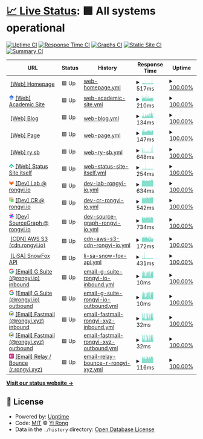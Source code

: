# [📈 Live Status](https://status.rongyi.io): <!--live status--> **🟩 All systems operational**

[![Uptime CI](https://github.com/LER0ever/Status/workflows/Uptime%20CI/badge.svg)](https://github.com/LER0ever/Status/actions?query=workflow%3A%22Uptime+CI%22)
[![Response Time CI](https://github.com/LER0ever/Status/workflows/Response%20Time%20CI/badge.svg)](https://github.com/LER0ever/Status/actions?query=workflow%3A%22Response+Time+CI%22)
[![Graphs CI](https://github.com/LER0ever/Status/workflows/Graphs%20CI/badge.svg)](https://github.com/LER0ever/Status/actions?query=workflow%3A%22Graphs+CI%22)
[![Static Site CI](https://github.com/LER0ever/Status/workflows/Static%20Site%20CI/badge.svg)](https://github.com/LER0ever/Status/actions?query=workflow%3A%22Static+Site+CI%22)
[![Summary CI](https://github.com/LER0ever/Status/workflows/Summary%20CI/badge.svg)](https://github.com/LER0ever/Status/actions?query=workflow%3A%22Summary+CI%22)

<!--start: status pages-->
<!-- This summary is generated by Upptime (https://github.com/upptime/upptime) -->
<!-- Do not edit this manually, your changes will be overwritten -->
<!-- prettier-ignore -->
| URL | Status | History | Response Time | Uptime |
| --- | ------ | ------- | ------------- | ------ |
| <img alt="" src="https://icons.duckduckgo.com/ip3/rongyi.xyz.ico" height="13"> [[Web] Homepage](https://rongyi.xyz) | 🟩 Up | [web-homepage.yml](https://github.com/LER0ever/Status/commits/HEAD/history/web-homepage.yml) | <details><summary><img alt="Response time graph" src="./graphs/web-homepage/response-time-week.png" height="20"> 517ms</summary><br><a href="https://status.rongyi.io/history/web-homepage"><img alt="Response time 488" src="https://img.shields.io/endpoint?url=https%3A%2F%2Fraw.githubusercontent.com%2FLER0ever%2FStatus%2FHEAD%2Fapi%2Fweb-homepage%2Fresponse-time.json"></a><br><a href="https://status.rongyi.io/history/web-homepage"><img alt="24-hour response time 392" src="https://img.shields.io/endpoint?url=https%3A%2F%2Fraw.githubusercontent.com%2FLER0ever%2FStatus%2FHEAD%2Fapi%2Fweb-homepage%2Fresponse-time-day.json"></a><br><a href="https://status.rongyi.io/history/web-homepage"><img alt="7-day response time 517" src="https://img.shields.io/endpoint?url=https%3A%2F%2Fraw.githubusercontent.com%2FLER0ever%2FStatus%2FHEAD%2Fapi%2Fweb-homepage%2Fresponse-time-week.json"></a><br><a href="https://status.rongyi.io/history/web-homepage"><img alt="30-day response time 499" src="https://img.shields.io/endpoint?url=https%3A%2F%2Fraw.githubusercontent.com%2FLER0ever%2FStatus%2FHEAD%2Fapi%2Fweb-homepage%2Fresponse-time-month.json"></a><br><a href="https://status.rongyi.io/history/web-homepage"><img alt="1-year response time 487" src="https://img.shields.io/endpoint?url=https%3A%2F%2Fraw.githubusercontent.com%2FLER0ever%2FStatus%2FHEAD%2Fapi%2Fweb-homepage%2Fresponse-time-year.json"></a></details> | <details><summary><a href="https://status.rongyi.io/history/web-homepage">100.00%</a></summary><a href="https://status.rongyi.io/history/web-homepage"><img alt="All-time uptime 100.00%" src="https://img.shields.io/endpoint?url=https%3A%2F%2Fraw.githubusercontent.com%2FLER0ever%2FStatus%2FHEAD%2Fapi%2Fweb-homepage%2Fuptime.json"></a><br><a href="https://status.rongyi.io/history/web-homepage"><img alt="24-hour uptime 100.00%" src="https://img.shields.io/endpoint?url=https%3A%2F%2Fraw.githubusercontent.com%2FLER0ever%2FStatus%2FHEAD%2Fapi%2Fweb-homepage%2Fuptime-day.json"></a><br><a href="https://status.rongyi.io/history/web-homepage"><img alt="7-day uptime 100.00%" src="https://img.shields.io/endpoint?url=https%3A%2F%2Fraw.githubusercontent.com%2FLER0ever%2FStatus%2FHEAD%2Fapi%2Fweb-homepage%2Fuptime-week.json"></a><br><a href="https://status.rongyi.io/history/web-homepage"><img alt="30-day uptime 100.00%" src="https://img.shields.io/endpoint?url=https%3A%2F%2Fraw.githubusercontent.com%2FLER0ever%2FStatus%2FHEAD%2Fapi%2Fweb-homepage%2Fuptime-month.json"></a><br><a href="https://status.rongyi.io/history/web-homepage"><img alt="1-year uptime 100.00%" src="https://img.shields.io/endpoint?url=https%3A%2F%2Fraw.githubusercontent.com%2FLER0ever%2FStatus%2FHEAD%2Fapi%2Fweb-homepage%2Fuptime-year.json"></a></details>
| <img alt="" src="https://raw.githubusercontent.com/LER0ever/Status/master/assets/GScholar-logo.png" height="13"> [[Web] Academic Site](https://rongyi.ai) | 🟩 Up | [web-academic-site.yml](https://github.com/LER0ever/Status/commits/HEAD/history/web-academic-site.yml) | <details><summary><img alt="Response time graph" src="./graphs/web-academic-site/response-time-week.png" height="20"> 210ms</summary><br><a href="https://status.rongyi.io/history/web-academic-site"><img alt="Response time 213" src="https://img.shields.io/endpoint?url=https%3A%2F%2Fraw.githubusercontent.com%2FLER0ever%2FStatus%2FHEAD%2Fapi%2Fweb-academic-site%2Fresponse-time.json"></a><br><a href="https://status.rongyi.io/history/web-academic-site"><img alt="24-hour response time 171" src="https://img.shields.io/endpoint?url=https%3A%2F%2Fraw.githubusercontent.com%2FLER0ever%2FStatus%2FHEAD%2Fapi%2Fweb-academic-site%2Fresponse-time-day.json"></a><br><a href="https://status.rongyi.io/history/web-academic-site"><img alt="7-day response time 210" src="https://img.shields.io/endpoint?url=https%3A%2F%2Fraw.githubusercontent.com%2FLER0ever%2FStatus%2FHEAD%2Fapi%2Fweb-academic-site%2Fresponse-time-week.json"></a><br><a href="https://status.rongyi.io/history/web-academic-site"><img alt="30-day response time 224" src="https://img.shields.io/endpoint?url=https%3A%2F%2Fraw.githubusercontent.com%2FLER0ever%2FStatus%2FHEAD%2Fapi%2Fweb-academic-site%2Fresponse-time-month.json"></a><br><a href="https://status.rongyi.io/history/web-academic-site"><img alt="1-year response time 215" src="https://img.shields.io/endpoint?url=https%3A%2F%2Fraw.githubusercontent.com%2FLER0ever%2FStatus%2FHEAD%2Fapi%2Fweb-academic-site%2Fresponse-time-year.json"></a></details> | <details><summary><a href="https://status.rongyi.io/history/web-academic-site">100.00%</a></summary><a href="https://status.rongyi.io/history/web-academic-site"><img alt="All-time uptime 100.00%" src="https://img.shields.io/endpoint?url=https%3A%2F%2Fraw.githubusercontent.com%2FLER0ever%2FStatus%2FHEAD%2Fapi%2Fweb-academic-site%2Fuptime.json"></a><br><a href="https://status.rongyi.io/history/web-academic-site"><img alt="24-hour uptime 100.00%" src="https://img.shields.io/endpoint?url=https%3A%2F%2Fraw.githubusercontent.com%2FLER0ever%2FStatus%2FHEAD%2Fapi%2Fweb-academic-site%2Fuptime-day.json"></a><br><a href="https://status.rongyi.io/history/web-academic-site"><img alt="7-day uptime 100.00%" src="https://img.shields.io/endpoint?url=https%3A%2F%2Fraw.githubusercontent.com%2FLER0ever%2FStatus%2FHEAD%2Fapi%2Fweb-academic-site%2Fuptime-week.json"></a><br><a href="https://status.rongyi.io/history/web-academic-site"><img alt="30-day uptime 100.00%" src="https://img.shields.io/endpoint?url=https%3A%2F%2Fraw.githubusercontent.com%2FLER0ever%2FStatus%2FHEAD%2Fapi%2Fweb-academic-site%2Fuptime-month.json"></a><br><a href="https://status.rongyi.io/history/web-academic-site"><img alt="1-year uptime 100.00%" src="https://img.shields.io/endpoint?url=https%3A%2F%2Fraw.githubusercontent.com%2FLER0ever%2FStatus%2FHEAD%2Fapi%2Fweb-academic-site%2Fuptime-year.json"></a></details>
| <img alt="" src="https://icons.duckduckgo.com/ip3/rongyi.blog.ico" height="13"> [[Web] Blog](https://rongyi.blog) | 🟩 Up | [web-blog.yml](https://github.com/LER0ever/Status/commits/HEAD/history/web-blog.yml) | <details><summary><img alt="Response time graph" src="./graphs/web-blog/response-time-week.png" height="20"> 134ms</summary><br><a href="https://status.rongyi.io/history/web-blog"><img alt="Response time 164" src="https://img.shields.io/endpoint?url=https%3A%2F%2Fraw.githubusercontent.com%2FLER0ever%2FStatus%2FHEAD%2Fapi%2Fweb-blog%2Fresponse-time.json"></a><br><a href="https://status.rongyi.io/history/web-blog"><img alt="24-hour response time 149" src="https://img.shields.io/endpoint?url=https%3A%2F%2Fraw.githubusercontent.com%2FLER0ever%2FStatus%2FHEAD%2Fapi%2Fweb-blog%2Fresponse-time-day.json"></a><br><a href="https://status.rongyi.io/history/web-blog"><img alt="7-day response time 134" src="https://img.shields.io/endpoint?url=https%3A%2F%2Fraw.githubusercontent.com%2FLER0ever%2FStatus%2FHEAD%2Fapi%2Fweb-blog%2Fresponse-time-week.json"></a><br><a href="https://status.rongyi.io/history/web-blog"><img alt="30-day response time 143" src="https://img.shields.io/endpoint?url=https%3A%2F%2Fraw.githubusercontent.com%2FLER0ever%2FStatus%2FHEAD%2Fapi%2Fweb-blog%2Fresponse-time-month.json"></a><br><a href="https://status.rongyi.io/history/web-blog"><img alt="1-year response time 165" src="https://img.shields.io/endpoint?url=https%3A%2F%2Fraw.githubusercontent.com%2FLER0ever%2FStatus%2FHEAD%2Fapi%2Fweb-blog%2Fresponse-time-year.json"></a></details> | <details><summary><a href="https://status.rongyi.io/history/web-blog">100.00%</a></summary><a href="https://status.rongyi.io/history/web-blog"><img alt="All-time uptime 100.00%" src="https://img.shields.io/endpoint?url=https%3A%2F%2Fraw.githubusercontent.com%2FLER0ever%2FStatus%2FHEAD%2Fapi%2Fweb-blog%2Fuptime.json"></a><br><a href="https://status.rongyi.io/history/web-blog"><img alt="24-hour uptime 100.00%" src="https://img.shields.io/endpoint?url=https%3A%2F%2Fraw.githubusercontent.com%2FLER0ever%2FStatus%2FHEAD%2Fapi%2Fweb-blog%2Fuptime-day.json"></a><br><a href="https://status.rongyi.io/history/web-blog"><img alt="7-day uptime 100.00%" src="https://img.shields.io/endpoint?url=https%3A%2F%2Fraw.githubusercontent.com%2FLER0ever%2FStatus%2FHEAD%2Fapi%2Fweb-blog%2Fuptime-week.json"></a><br><a href="https://status.rongyi.io/history/web-blog"><img alt="30-day uptime 100.00%" src="https://img.shields.io/endpoint?url=https%3A%2F%2Fraw.githubusercontent.com%2FLER0ever%2FStatus%2FHEAD%2Fapi%2Fweb-blog%2Fuptime-month.json"></a><br><a href="https://status.rongyi.io/history/web-blog"><img alt="1-year uptime 100.00%" src="https://img.shields.io/endpoint?url=https%3A%2F%2Fraw.githubusercontent.com%2FLER0ever%2FStatus%2FHEAD%2Fapi%2Fweb-blog%2Fuptime-year.json"></a></details>
| <img alt="" src="https://icons.duckduckgo.com/ip3/rongyi.page.ico" height="13"> [[Web] Page](https://rongyi.page) | 🟩 Up | [web-page.yml](https://github.com/LER0ever/Status/commits/HEAD/history/web-page.yml) | <details><summary><img alt="Response time graph" src="./graphs/web-page/response-time-week.png" height="20"> 147ms</summary><br><a href="https://status.rongyi.io/history/web-page"><img alt="Response time 142" src="https://img.shields.io/endpoint?url=https%3A%2F%2Fraw.githubusercontent.com%2FLER0ever%2FStatus%2FHEAD%2Fapi%2Fweb-page%2Fresponse-time.json"></a><br><a href="https://status.rongyi.io/history/web-page"><img alt="24-hour response time 173" src="https://img.shields.io/endpoint?url=https%3A%2F%2Fraw.githubusercontent.com%2FLER0ever%2FStatus%2FHEAD%2Fapi%2Fweb-page%2Fresponse-time-day.json"></a><br><a href="https://status.rongyi.io/history/web-page"><img alt="7-day response time 147" src="https://img.shields.io/endpoint?url=https%3A%2F%2Fraw.githubusercontent.com%2FLER0ever%2FStatus%2FHEAD%2Fapi%2Fweb-page%2Fresponse-time-week.json"></a><br><a href="https://status.rongyi.io/history/web-page"><img alt="30-day response time 143" src="https://img.shields.io/endpoint?url=https%3A%2F%2Fraw.githubusercontent.com%2FLER0ever%2FStatus%2FHEAD%2Fapi%2Fweb-page%2Fresponse-time-month.json"></a><br><a href="https://status.rongyi.io/history/web-page"><img alt="1-year response time 143" src="https://img.shields.io/endpoint?url=https%3A%2F%2Fraw.githubusercontent.com%2FLER0ever%2FStatus%2FHEAD%2Fapi%2Fweb-page%2Fresponse-time-year.json"></a></details> | <details><summary><a href="https://status.rongyi.io/history/web-page">100.00%</a></summary><a href="https://status.rongyi.io/history/web-page"><img alt="All-time uptime 100.00%" src="https://img.shields.io/endpoint?url=https%3A%2F%2Fraw.githubusercontent.com%2FLER0ever%2FStatus%2FHEAD%2Fapi%2Fweb-page%2Fuptime.json"></a><br><a href="https://status.rongyi.io/history/web-page"><img alt="24-hour uptime 100.00%" src="https://img.shields.io/endpoint?url=https%3A%2F%2Fraw.githubusercontent.com%2FLER0ever%2FStatus%2FHEAD%2Fapi%2Fweb-page%2Fuptime-day.json"></a><br><a href="https://status.rongyi.io/history/web-page"><img alt="7-day uptime 100.00%" src="https://img.shields.io/endpoint?url=https%3A%2F%2Fraw.githubusercontent.com%2FLER0ever%2FStatus%2FHEAD%2Fapi%2Fweb-page%2Fuptime-week.json"></a><br><a href="https://status.rongyi.io/history/web-page"><img alt="30-day uptime 100.00%" src="https://img.shields.io/endpoint?url=https%3A%2F%2Fraw.githubusercontent.com%2FLER0ever%2FStatus%2FHEAD%2Fapi%2Fweb-page%2Fuptime-month.json"></a><br><a href="https://status.rongyi.io/history/web-page"><img alt="1-year uptime 100.00%" src="https://img.shields.io/endpoint?url=https%3A%2F%2Fraw.githubusercontent.com%2FLER0ever%2FStatus%2FHEAD%2Fapi%2Fweb-page%2Fuptime-year.json"></a></details>
| <img alt="" src="https://icons.duckduckgo.com/ip3/ry.sb.ico" height="13"> [[Web] ry.sb](https://ry.sb) | 🟩 Up | [web-ry-sb.yml](https://github.com/LER0ever/Status/commits/HEAD/history/web-ry-sb.yml) | <details><summary><img alt="Response time graph" src="./graphs/web-ry-sb/response-time-week.png" height="20"> 648ms</summary><br><a href="https://status.rongyi.io/history/web-ry-sb"><img alt="Response time 478" src="https://img.shields.io/endpoint?url=https%3A%2F%2Fraw.githubusercontent.com%2FLER0ever%2FStatus%2FHEAD%2Fapi%2Fweb-ry-sb%2Fresponse-time.json"></a><br><a href="https://status.rongyi.io/history/web-ry-sb"><img alt="24-hour response time 916" src="https://img.shields.io/endpoint?url=https%3A%2F%2Fraw.githubusercontent.com%2FLER0ever%2FStatus%2FHEAD%2Fapi%2Fweb-ry-sb%2Fresponse-time-day.json"></a><br><a href="https://status.rongyi.io/history/web-ry-sb"><img alt="7-day response time 648" src="https://img.shields.io/endpoint?url=https%3A%2F%2Fraw.githubusercontent.com%2FLER0ever%2FStatus%2FHEAD%2Fapi%2Fweb-ry-sb%2Fresponse-time-week.json"></a><br><a href="https://status.rongyi.io/history/web-ry-sb"><img alt="30-day response time 544" src="https://img.shields.io/endpoint?url=https%3A%2F%2Fraw.githubusercontent.com%2FLER0ever%2FStatus%2FHEAD%2Fapi%2Fweb-ry-sb%2Fresponse-time-month.json"></a><br><a href="https://status.rongyi.io/history/web-ry-sb"><img alt="1-year response time 482" src="https://img.shields.io/endpoint?url=https%3A%2F%2Fraw.githubusercontent.com%2FLER0ever%2FStatus%2FHEAD%2Fapi%2Fweb-ry-sb%2Fresponse-time-year.json"></a></details> | <details><summary><a href="https://status.rongyi.io/history/web-ry-sb">100.00%</a></summary><a href="https://status.rongyi.io/history/web-ry-sb"><img alt="All-time uptime 99.99%" src="https://img.shields.io/endpoint?url=https%3A%2F%2Fraw.githubusercontent.com%2FLER0ever%2FStatus%2FHEAD%2Fapi%2Fweb-ry-sb%2Fuptime.json"></a><br><a href="https://status.rongyi.io/history/web-ry-sb"><img alt="24-hour uptime 100.00%" src="https://img.shields.io/endpoint?url=https%3A%2F%2Fraw.githubusercontent.com%2FLER0ever%2FStatus%2FHEAD%2Fapi%2Fweb-ry-sb%2Fuptime-day.json"></a><br><a href="https://status.rongyi.io/history/web-ry-sb"><img alt="7-day uptime 100.00%" src="https://img.shields.io/endpoint?url=https%3A%2F%2Fraw.githubusercontent.com%2FLER0ever%2FStatus%2FHEAD%2Fapi%2Fweb-ry-sb%2Fuptime-week.json"></a><br><a href="https://status.rongyi.io/history/web-ry-sb"><img alt="30-day uptime 100.00%" src="https://img.shields.io/endpoint?url=https%3A%2F%2Fraw.githubusercontent.com%2FLER0ever%2FStatus%2FHEAD%2Fapi%2Fweb-ry-sb%2Fuptime-month.json"></a><br><a href="https://status.rongyi.io/history/web-ry-sb"><img alt="1-year uptime 100.00%" src="https://img.shields.io/endpoint?url=https%3A%2F%2Fraw.githubusercontent.com%2FLER0ever%2FStatus%2FHEAD%2Fapi%2Fweb-ry-sb%2Fuptime-year.json"></a></details>
| <img alt="" src="https://raw.githubusercontent.com/LER0ever/Status/master/assets/upptime-icon.svg" height="13"> [[Web] Status Site itself](https://status.rongyi.io) | 🟩 Up | [web-status-site-itself.yml](https://github.com/LER0ever/Status/commits/HEAD/history/web-status-site-itself.yml) | <details><summary><img alt="Response time graph" src="./graphs/web-status-site-itself/response-time-week.png" height="20"> 254ms</summary><br><a href="https://status.rongyi.io/history/web-status-site-itself"><img alt="Response time 190" src="https://img.shields.io/endpoint?url=https%3A%2F%2Fraw.githubusercontent.com%2FLER0ever%2FStatus%2FHEAD%2Fapi%2Fweb-status-site-itself%2Fresponse-time.json"></a><br><a href="https://status.rongyi.io/history/web-status-site-itself"><img alt="24-hour response time 194" src="https://img.shields.io/endpoint?url=https%3A%2F%2Fraw.githubusercontent.com%2FLER0ever%2FStatus%2FHEAD%2Fapi%2Fweb-status-site-itself%2Fresponse-time-day.json"></a><br><a href="https://status.rongyi.io/history/web-status-site-itself"><img alt="7-day response time 254" src="https://img.shields.io/endpoint?url=https%3A%2F%2Fraw.githubusercontent.com%2FLER0ever%2FStatus%2FHEAD%2Fapi%2Fweb-status-site-itself%2Fresponse-time-week.json"></a><br><a href="https://status.rongyi.io/history/web-status-site-itself"><img alt="30-day response time 218" src="https://img.shields.io/endpoint?url=https%3A%2F%2Fraw.githubusercontent.com%2FLER0ever%2FStatus%2FHEAD%2Fapi%2Fweb-status-site-itself%2Fresponse-time-month.json"></a><br><a href="https://status.rongyi.io/history/web-status-site-itself"><img alt="1-year response time 191" src="https://img.shields.io/endpoint?url=https%3A%2F%2Fraw.githubusercontent.com%2FLER0ever%2FStatus%2FHEAD%2Fapi%2Fweb-status-site-itself%2Fresponse-time-year.json"></a></details> | <details><summary><a href="https://status.rongyi.io/history/web-status-site-itself">100.00%</a></summary><a href="https://status.rongyi.io/history/web-status-site-itself"><img alt="All-time uptime 100.00%" src="https://img.shields.io/endpoint?url=https%3A%2F%2Fraw.githubusercontent.com%2FLER0ever%2FStatus%2FHEAD%2Fapi%2Fweb-status-site-itself%2Fuptime.json"></a><br><a href="https://status.rongyi.io/history/web-status-site-itself"><img alt="24-hour uptime 100.00%" src="https://img.shields.io/endpoint?url=https%3A%2F%2Fraw.githubusercontent.com%2FLER0ever%2FStatus%2FHEAD%2Fapi%2Fweb-status-site-itself%2Fuptime-day.json"></a><br><a href="https://status.rongyi.io/history/web-status-site-itself"><img alt="7-day uptime 100.00%" src="https://img.shields.io/endpoint?url=https%3A%2F%2Fraw.githubusercontent.com%2FLER0ever%2FStatus%2FHEAD%2Fapi%2Fweb-status-site-itself%2Fuptime-week.json"></a><br><a href="https://status.rongyi.io/history/web-status-site-itself"><img alt="30-day uptime 100.00%" src="https://img.shields.io/endpoint?url=https%3A%2F%2Fraw.githubusercontent.com%2FLER0ever%2FStatus%2FHEAD%2Fapi%2Fweb-status-site-itself%2Fuptime-month.json"></a><br><a href="https://status.rongyi.io/history/web-status-site-itself"><img alt="1-year uptime 100.00%" src="https://img.shields.io/endpoint?url=https%3A%2F%2Fraw.githubusercontent.com%2FLER0ever%2FStatus%2FHEAD%2Fapi%2Fweb-status-site-itself%2Fuptime-year.json"></a></details>
| <img alt="" src="https://raw.githubusercontent.com/LER0ever/Status/master/assets/GitLab-logo.png" height="13"> [[Dev] Lab @ rongyi.io](https://lab.rongyi.io/explore/snippets) | 🟩 Up | [dev-lab-rongyi-io.yml](https://github.com/LER0ever/Status/commits/HEAD/history/dev-lab-rongyi-io.yml) | <details><summary><img alt="Response time graph" src="./graphs/dev-lab-rongyi-io/response-time-week.png" height="20"> 634ms</summary><br><a href="https://status.rongyi.io/history/dev-lab-rongyi-io"><img alt="Response time 639" src="https://img.shields.io/endpoint?url=https%3A%2F%2Fraw.githubusercontent.com%2FLER0ever%2FStatus%2FHEAD%2Fapi%2Fdev-lab-rongyi-io%2Fresponse-time.json"></a><br><a href="https://status.rongyi.io/history/dev-lab-rongyi-io"><img alt="24-hour response time 595" src="https://img.shields.io/endpoint?url=https%3A%2F%2Fraw.githubusercontent.com%2FLER0ever%2FStatus%2FHEAD%2Fapi%2Fdev-lab-rongyi-io%2Fresponse-time-day.json"></a><br><a href="https://status.rongyi.io/history/dev-lab-rongyi-io"><img alt="7-day response time 634" src="https://img.shields.io/endpoint?url=https%3A%2F%2Fraw.githubusercontent.com%2FLER0ever%2FStatus%2FHEAD%2Fapi%2Fdev-lab-rongyi-io%2Fresponse-time-week.json"></a><br><a href="https://status.rongyi.io/history/dev-lab-rongyi-io"><img alt="30-day response time 675" src="https://img.shields.io/endpoint?url=https%3A%2F%2Fraw.githubusercontent.com%2FLER0ever%2FStatus%2FHEAD%2Fapi%2Fdev-lab-rongyi-io%2Fresponse-time-month.json"></a><br><a href="https://status.rongyi.io/history/dev-lab-rongyi-io"><img alt="1-year response time 641" src="https://img.shields.io/endpoint?url=https%3A%2F%2Fraw.githubusercontent.com%2FLER0ever%2FStatus%2FHEAD%2Fapi%2Fdev-lab-rongyi-io%2Fresponse-time-year.json"></a></details> | <details><summary><a href="https://status.rongyi.io/history/dev-lab-rongyi-io">100.00%</a></summary><a href="https://status.rongyi.io/history/dev-lab-rongyi-io"><img alt="All-time uptime 99.87%" src="https://img.shields.io/endpoint?url=https%3A%2F%2Fraw.githubusercontent.com%2FLER0ever%2FStatus%2FHEAD%2Fapi%2Fdev-lab-rongyi-io%2Fuptime.json"></a><br><a href="https://status.rongyi.io/history/dev-lab-rongyi-io"><img alt="24-hour uptime 100.00%" src="https://img.shields.io/endpoint?url=https%3A%2F%2Fraw.githubusercontent.com%2FLER0ever%2FStatus%2FHEAD%2Fapi%2Fdev-lab-rongyi-io%2Fuptime-day.json"></a><br><a href="https://status.rongyi.io/history/dev-lab-rongyi-io"><img alt="7-day uptime 100.00%" src="https://img.shields.io/endpoint?url=https%3A%2F%2Fraw.githubusercontent.com%2FLER0ever%2FStatus%2FHEAD%2Fapi%2Fdev-lab-rongyi-io%2Fuptime-week.json"></a><br><a href="https://status.rongyi.io/history/dev-lab-rongyi-io"><img alt="30-day uptime 100.00%" src="https://img.shields.io/endpoint?url=https%3A%2F%2Fraw.githubusercontent.com%2FLER0ever%2FStatus%2FHEAD%2Fapi%2Fdev-lab-rongyi-io%2Fuptime-month.json"></a><br><a href="https://status.rongyi.io/history/dev-lab-rongyi-io"><img alt="1-year uptime 99.98%" src="https://img.shields.io/endpoint?url=https%3A%2F%2Fraw.githubusercontent.com%2FLER0ever%2FStatus%2FHEAD%2Fapi%2Fdev-lab-rongyi-io%2Fuptime-year.json"></a></details>
| <img alt="" src="https://raw.githubusercontent.com/LER0ever/Status/master/assets/Gerrit-logo.png" height="13"> [[Dev] CR @ rongyi.io](https://cr.rongyi.io) | 🟩 Up | [dev-cr-rongyi-io.yml](https://github.com/LER0ever/Status/commits/HEAD/history/dev-cr-rongyi-io.yml) | <details><summary><img alt="Response time graph" src="./graphs/dev-cr-rongyi-io/response-time-week.png" height="20"> 542ms</summary><br><a href="https://status.rongyi.io/history/dev-cr-rongyi-io"><img alt="Response time 521" src="https://img.shields.io/endpoint?url=https%3A%2F%2Fraw.githubusercontent.com%2FLER0ever%2FStatus%2FHEAD%2Fapi%2Fdev-cr-rongyi-io%2Fresponse-time.json"></a><br><a href="https://status.rongyi.io/history/dev-cr-rongyi-io"><img alt="24-hour response time 558" src="https://img.shields.io/endpoint?url=https%3A%2F%2Fraw.githubusercontent.com%2FLER0ever%2FStatus%2FHEAD%2Fapi%2Fdev-cr-rongyi-io%2Fresponse-time-day.json"></a><br><a href="https://status.rongyi.io/history/dev-cr-rongyi-io"><img alt="7-day response time 542" src="https://img.shields.io/endpoint?url=https%3A%2F%2Fraw.githubusercontent.com%2FLER0ever%2FStatus%2FHEAD%2Fapi%2Fdev-cr-rongyi-io%2Fresponse-time-week.json"></a><br><a href="https://status.rongyi.io/history/dev-cr-rongyi-io"><img alt="30-day response time 542" src="https://img.shields.io/endpoint?url=https%3A%2F%2Fraw.githubusercontent.com%2FLER0ever%2FStatus%2FHEAD%2Fapi%2Fdev-cr-rongyi-io%2Fresponse-time-month.json"></a><br><a href="https://status.rongyi.io/history/dev-cr-rongyi-io"><img alt="1-year response time 522" src="https://img.shields.io/endpoint?url=https%3A%2F%2Fraw.githubusercontent.com%2FLER0ever%2FStatus%2FHEAD%2Fapi%2Fdev-cr-rongyi-io%2Fresponse-time-year.json"></a></details> | <details><summary><a href="https://status.rongyi.io/history/dev-cr-rongyi-io">100.00%</a></summary><a href="https://status.rongyi.io/history/dev-cr-rongyi-io"><img alt="All-time uptime 99.98%" src="https://img.shields.io/endpoint?url=https%3A%2F%2Fraw.githubusercontent.com%2FLER0ever%2FStatus%2FHEAD%2Fapi%2Fdev-cr-rongyi-io%2Fuptime.json"></a><br><a href="https://status.rongyi.io/history/dev-cr-rongyi-io"><img alt="24-hour uptime 100.00%" src="https://img.shields.io/endpoint?url=https%3A%2F%2Fraw.githubusercontent.com%2FLER0ever%2FStatus%2FHEAD%2Fapi%2Fdev-cr-rongyi-io%2Fuptime-day.json"></a><br><a href="https://status.rongyi.io/history/dev-cr-rongyi-io"><img alt="7-day uptime 100.00%" src="https://img.shields.io/endpoint?url=https%3A%2F%2Fraw.githubusercontent.com%2FLER0ever%2FStatus%2FHEAD%2Fapi%2Fdev-cr-rongyi-io%2Fuptime-week.json"></a><br><a href="https://status.rongyi.io/history/dev-cr-rongyi-io"><img alt="30-day uptime 100.00%" src="https://img.shields.io/endpoint?url=https%3A%2F%2Fraw.githubusercontent.com%2FLER0ever%2FStatus%2FHEAD%2Fapi%2Fdev-cr-rongyi-io%2Fuptime-month.json"></a><br><a href="https://status.rongyi.io/history/dev-cr-rongyi-io"><img alt="1-year uptime 99.99%" src="https://img.shields.io/endpoint?url=https%3A%2F%2Fraw.githubusercontent.com%2FLER0ever%2FStatus%2FHEAD%2Fapi%2Fdev-cr-rongyi-io%2Fuptime-year.json"></a></details>
| <img alt="" src="https://raw.githubusercontent.com/LER0ever/Status/master/assets/Sourcegraph-logo.png" height="13"> [[Dev] SourceGraph @ rongyi.io](https://src.rongyi.io) | 🟩 Up | [dev-source-graph-rongyi-io.yml](https://github.com/LER0ever/Status/commits/HEAD/history/dev-source-graph-rongyi-io.yml) | <details><summary><img alt="Response time graph" src="./graphs/dev-source-graph-rongyi-io/response-time-week.png" height="20"> 734ms</summary><br><a href="https://status.rongyi.io/history/dev-source-graph-rongyi-io"><img alt="Response time 727" src="https://img.shields.io/endpoint?url=https%3A%2F%2Fraw.githubusercontent.com%2FLER0ever%2FStatus%2FHEAD%2Fapi%2Fdev-source-graph-rongyi-io%2Fresponse-time.json"></a><br><a href="https://status.rongyi.io/history/dev-source-graph-rongyi-io"><img alt="24-hour response time 764" src="https://img.shields.io/endpoint?url=https%3A%2F%2Fraw.githubusercontent.com%2FLER0ever%2FStatus%2FHEAD%2Fapi%2Fdev-source-graph-rongyi-io%2Fresponse-time-day.json"></a><br><a href="https://status.rongyi.io/history/dev-source-graph-rongyi-io"><img alt="7-day response time 734" src="https://img.shields.io/endpoint?url=https%3A%2F%2Fraw.githubusercontent.com%2FLER0ever%2FStatus%2FHEAD%2Fapi%2Fdev-source-graph-rongyi-io%2Fresponse-time-week.json"></a><br><a href="https://status.rongyi.io/history/dev-source-graph-rongyi-io"><img alt="30-day response time 773" src="https://img.shields.io/endpoint?url=https%3A%2F%2Fraw.githubusercontent.com%2FLER0ever%2FStatus%2FHEAD%2Fapi%2Fdev-source-graph-rongyi-io%2Fresponse-time-month.json"></a><br><a href="https://status.rongyi.io/history/dev-source-graph-rongyi-io"><img alt="1-year response time 728" src="https://img.shields.io/endpoint?url=https%3A%2F%2Fraw.githubusercontent.com%2FLER0ever%2FStatus%2FHEAD%2Fapi%2Fdev-source-graph-rongyi-io%2Fresponse-time-year.json"></a></details> | <details><summary><a href="https://status.rongyi.io/history/dev-source-graph-rongyi-io">100.00%</a></summary><a href="https://status.rongyi.io/history/dev-source-graph-rongyi-io"><img alt="All-time uptime 99.94%" src="https://img.shields.io/endpoint?url=https%3A%2F%2Fraw.githubusercontent.com%2FLER0ever%2FStatus%2FHEAD%2Fapi%2Fdev-source-graph-rongyi-io%2Fuptime.json"></a><br><a href="https://status.rongyi.io/history/dev-source-graph-rongyi-io"><img alt="24-hour uptime 100.00%" src="https://img.shields.io/endpoint?url=https%3A%2F%2Fraw.githubusercontent.com%2FLER0ever%2FStatus%2FHEAD%2Fapi%2Fdev-source-graph-rongyi-io%2Fuptime-day.json"></a><br><a href="https://status.rongyi.io/history/dev-source-graph-rongyi-io"><img alt="7-day uptime 100.00%" src="https://img.shields.io/endpoint?url=https%3A%2F%2Fraw.githubusercontent.com%2FLER0ever%2FStatus%2FHEAD%2Fapi%2Fdev-source-graph-rongyi-io%2Fuptime-week.json"></a><br><a href="https://status.rongyi.io/history/dev-source-graph-rongyi-io"><img alt="30-day uptime 100.00%" src="https://img.shields.io/endpoint?url=https%3A%2F%2Fraw.githubusercontent.com%2FLER0ever%2FStatus%2FHEAD%2Fapi%2Fdev-source-graph-rongyi-io%2Fuptime-month.json"></a><br><a href="https://status.rongyi.io/history/dev-source-graph-rongyi-io"><img alt="1-year uptime 100.00%" src="https://img.shields.io/endpoint?url=https%3A%2F%2Fraw.githubusercontent.com%2FLER0ever%2FStatus%2FHEAD%2Fapi%2Fdev-source-graph-rongyi-io%2Fuptime-year.json"></a></details>
| <img alt="" src="https://icons.duckduckgo.com/ip3/cdn.rongyi.io.ico" height="13"> [[CDN] AWS S3 (cdn.rongyi.io)](https://cdn.rongyi.io/index.html) | 🟩 Up | [cdn-aws-s3-cdn-rongyi-io.yml](https://github.com/LER0ever/Status/commits/HEAD/history/cdn-aws-s3-cdn-rongyi-io.yml) | <details><summary><img alt="Response time graph" src="./graphs/cdn-aws-s3-cdn-rongyi-io/response-time-week.png" height="20"> 172ms</summary><br><a href="https://status.rongyi.io/history/cdn-aws-s3-cdn-rongyi-io"><img alt="Response time 158" src="https://img.shields.io/endpoint?url=https%3A%2F%2Fraw.githubusercontent.com%2FLER0ever%2FStatus%2FHEAD%2Fapi%2Fcdn-aws-s3-cdn-rongyi-io%2Fresponse-time.json"></a><br><a href="https://status.rongyi.io/history/cdn-aws-s3-cdn-rongyi-io"><img alt="24-hour response time 171" src="https://img.shields.io/endpoint?url=https%3A%2F%2Fraw.githubusercontent.com%2FLER0ever%2FStatus%2FHEAD%2Fapi%2Fcdn-aws-s3-cdn-rongyi-io%2Fresponse-time-day.json"></a><br><a href="https://status.rongyi.io/history/cdn-aws-s3-cdn-rongyi-io"><img alt="7-day response time 172" src="https://img.shields.io/endpoint?url=https%3A%2F%2Fraw.githubusercontent.com%2FLER0ever%2FStatus%2FHEAD%2Fapi%2Fcdn-aws-s3-cdn-rongyi-io%2Fresponse-time-week.json"></a><br><a href="https://status.rongyi.io/history/cdn-aws-s3-cdn-rongyi-io"><img alt="30-day response time 168" src="https://img.shields.io/endpoint?url=https%3A%2F%2Fraw.githubusercontent.com%2FLER0ever%2FStatus%2FHEAD%2Fapi%2Fcdn-aws-s3-cdn-rongyi-io%2Fresponse-time-month.json"></a><br><a href="https://status.rongyi.io/history/cdn-aws-s3-cdn-rongyi-io"><img alt="1-year response time 159" src="https://img.shields.io/endpoint?url=https%3A%2F%2Fraw.githubusercontent.com%2FLER0ever%2FStatus%2FHEAD%2Fapi%2Fcdn-aws-s3-cdn-rongyi-io%2Fresponse-time-year.json"></a></details> | <details><summary><a href="https://status.rongyi.io/history/cdn-aws-s3-cdn-rongyi-io">100.00%</a></summary><a href="https://status.rongyi.io/history/cdn-aws-s3-cdn-rongyi-io"><img alt="All-time uptime 100.00%" src="https://img.shields.io/endpoint?url=https%3A%2F%2Fraw.githubusercontent.com%2FLER0ever%2FStatus%2FHEAD%2Fapi%2Fcdn-aws-s3-cdn-rongyi-io%2Fuptime.json"></a><br><a href="https://status.rongyi.io/history/cdn-aws-s3-cdn-rongyi-io"><img alt="24-hour uptime 100.00%" src="https://img.shields.io/endpoint?url=https%3A%2F%2Fraw.githubusercontent.com%2FLER0ever%2FStatus%2FHEAD%2Fapi%2Fcdn-aws-s3-cdn-rongyi-io%2Fuptime-day.json"></a><br><a href="https://status.rongyi.io/history/cdn-aws-s3-cdn-rongyi-io"><img alt="7-day uptime 100.00%" src="https://img.shields.io/endpoint?url=https%3A%2F%2Fraw.githubusercontent.com%2FLER0ever%2FStatus%2FHEAD%2Fapi%2Fcdn-aws-s3-cdn-rongyi-io%2Fuptime-week.json"></a><br><a href="https://status.rongyi.io/history/cdn-aws-s3-cdn-rongyi-io"><img alt="30-day uptime 100.00%" src="https://img.shields.io/endpoint?url=https%3A%2F%2Fraw.githubusercontent.com%2FLER0ever%2FStatus%2FHEAD%2Fapi%2Fcdn-aws-s3-cdn-rongyi-io%2Fuptime-month.json"></a><br><a href="https://status.rongyi.io/history/cdn-aws-s3-cdn-rongyi-io"><img alt="1-year uptime 100.00%" src="https://img.shields.io/endpoint?url=https%3A%2F%2Fraw.githubusercontent.com%2FLER0ever%2FStatus%2FHEAD%2Fapi%2Fcdn-aws-s3-cdn-rongyi-io%2Fuptime-year.json"></a></details>
| <img alt="" src="https://icons.duckduckgo.com/ip3/snowfox.lisa.rongyi.io.ico" height="13"> [[LiSA] SnowFox API](https://snowfox.lisa.rongyi.io) | 🟩 Up | [li-sa-snow-fox-api.yml](https://github.com/LER0ever/Status/commits/HEAD/history/li-sa-snow-fox-api.yml) | <details><summary><img alt="Response time graph" src="./graphs/li-sa-snow-fox-api/response-time-week.png" height="20"> 431ms</summary><br><a href="https://status.rongyi.io/history/li-sa-snow-fox-api"><img alt="Response time 356" src="https://img.shields.io/endpoint?url=https%3A%2F%2Fraw.githubusercontent.com%2FLER0ever%2FStatus%2FHEAD%2Fapi%2Fli-sa-snow-fox-api%2Fresponse-time.json"></a><br><a href="https://status.rongyi.io/history/li-sa-snow-fox-api"><img alt="24-hour response time 368" src="https://img.shields.io/endpoint?url=https%3A%2F%2Fraw.githubusercontent.com%2FLER0ever%2FStatus%2FHEAD%2Fapi%2Fli-sa-snow-fox-api%2Fresponse-time-day.json"></a><br><a href="https://status.rongyi.io/history/li-sa-snow-fox-api"><img alt="7-day response time 431" src="https://img.shields.io/endpoint?url=https%3A%2F%2Fraw.githubusercontent.com%2FLER0ever%2FStatus%2FHEAD%2Fapi%2Fli-sa-snow-fox-api%2Fresponse-time-week.json"></a><br><a href="https://status.rongyi.io/history/li-sa-snow-fox-api"><img alt="30-day response time 389" src="https://img.shields.io/endpoint?url=https%3A%2F%2Fraw.githubusercontent.com%2FLER0ever%2FStatus%2FHEAD%2Fapi%2Fli-sa-snow-fox-api%2Fresponse-time-month.json"></a><br><a href="https://status.rongyi.io/history/li-sa-snow-fox-api"><img alt="1-year response time 359" src="https://img.shields.io/endpoint?url=https%3A%2F%2Fraw.githubusercontent.com%2FLER0ever%2FStatus%2FHEAD%2Fapi%2Fli-sa-snow-fox-api%2Fresponse-time-year.json"></a></details> | <details><summary><a href="https://status.rongyi.io/history/li-sa-snow-fox-api">100.00%</a></summary><a href="https://status.rongyi.io/history/li-sa-snow-fox-api"><img alt="All-time uptime 99.78%" src="https://img.shields.io/endpoint?url=https%3A%2F%2Fraw.githubusercontent.com%2FLER0ever%2FStatus%2FHEAD%2Fapi%2Fli-sa-snow-fox-api%2Fuptime.json"></a><br><a href="https://status.rongyi.io/history/li-sa-snow-fox-api"><img alt="24-hour uptime 100.00%" src="https://img.shields.io/endpoint?url=https%3A%2F%2Fraw.githubusercontent.com%2FLER0ever%2FStatus%2FHEAD%2Fapi%2Fli-sa-snow-fox-api%2Fuptime-day.json"></a><br><a href="https://status.rongyi.io/history/li-sa-snow-fox-api"><img alt="7-day uptime 100.00%" src="https://img.shields.io/endpoint?url=https%3A%2F%2Fraw.githubusercontent.com%2FLER0ever%2FStatus%2FHEAD%2Fapi%2Fli-sa-snow-fox-api%2Fuptime-week.json"></a><br><a href="https://status.rongyi.io/history/li-sa-snow-fox-api"><img alt="30-day uptime 100.00%" src="https://img.shields.io/endpoint?url=https%3A%2F%2Fraw.githubusercontent.com%2FLER0ever%2FStatus%2FHEAD%2Fapi%2Fli-sa-snow-fox-api%2Fuptime-month.json"></a><br><a href="https://status.rongyi.io/history/li-sa-snow-fox-api"><img alt="1-year uptime 99.53%" src="https://img.shields.io/endpoint?url=https%3A%2F%2Fraw.githubusercontent.com%2FLER0ever%2FStatus%2FHEAD%2Fapi%2Fli-sa-snow-fox-api%2Fuptime-year.json"></a></details>
| <img alt="" src="https://raw.githubusercontent.com/LER0ever/Status/master/assets/Google-logo.png" height="13"> [[Email] G Suite (@rongyi.io) inbound](aspmx.l.google.com) | 🟩 Up | [email-g-suite-rongyi-io-inbound.yml](https://github.com/LER0ever/Status/commits/HEAD/history/email-g-suite-rongyi-io-inbound.yml) | <details><summary><img alt="Response time graph" src="./graphs/email-g-suite-rongyi-io-inbound/response-time-week.png" height="20"> 10ms</summary><br><a href="https://status.rongyi.io/history/email-g-suite-rongyi-io-inbound"><img alt="Response time 12" src="https://img.shields.io/endpoint?url=https%3A%2F%2Fraw.githubusercontent.com%2FLER0ever%2FStatus%2FHEAD%2Fapi%2Femail-g-suite-rongyi-io-inbound%2Fresponse-time.json"></a><br><a href="https://status.rongyi.io/history/email-g-suite-rongyi-io-inbound"><img alt="24-hour response time 9" src="https://img.shields.io/endpoint?url=https%3A%2F%2Fraw.githubusercontent.com%2FLER0ever%2FStatus%2FHEAD%2Fapi%2Femail-g-suite-rongyi-io-inbound%2Fresponse-time-day.json"></a><br><a href="https://status.rongyi.io/history/email-g-suite-rongyi-io-inbound"><img alt="7-day response time 10" src="https://img.shields.io/endpoint?url=https%3A%2F%2Fraw.githubusercontent.com%2FLER0ever%2FStatus%2FHEAD%2Fapi%2Femail-g-suite-rongyi-io-inbound%2Fresponse-time-week.json"></a><br><a href="https://status.rongyi.io/history/email-g-suite-rongyi-io-inbound"><img alt="30-day response time 11" src="https://img.shields.io/endpoint?url=https%3A%2F%2Fraw.githubusercontent.com%2FLER0ever%2FStatus%2FHEAD%2Fapi%2Femail-g-suite-rongyi-io-inbound%2Fresponse-time-month.json"></a><br><a href="https://status.rongyi.io/history/email-g-suite-rongyi-io-inbound"><img alt="1-year response time 11" src="https://img.shields.io/endpoint?url=https%3A%2F%2Fraw.githubusercontent.com%2FLER0ever%2FStatus%2FHEAD%2Fapi%2Femail-g-suite-rongyi-io-inbound%2Fresponse-time-year.json"></a></details> | <details><summary><a href="https://status.rongyi.io/history/email-g-suite-rongyi-io-inbound">100.00%</a></summary><a href="https://status.rongyi.io/history/email-g-suite-rongyi-io-inbound"><img alt="All-time uptime 100.00%" src="https://img.shields.io/endpoint?url=https%3A%2F%2Fraw.githubusercontent.com%2FLER0ever%2FStatus%2FHEAD%2Fapi%2Femail-g-suite-rongyi-io-inbound%2Fuptime.json"></a><br><a href="https://status.rongyi.io/history/email-g-suite-rongyi-io-inbound"><img alt="24-hour uptime 100.00%" src="https://img.shields.io/endpoint?url=https%3A%2F%2Fraw.githubusercontent.com%2FLER0ever%2FStatus%2FHEAD%2Fapi%2Femail-g-suite-rongyi-io-inbound%2Fuptime-day.json"></a><br><a href="https://status.rongyi.io/history/email-g-suite-rongyi-io-inbound"><img alt="7-day uptime 100.00%" src="https://img.shields.io/endpoint?url=https%3A%2F%2Fraw.githubusercontent.com%2FLER0ever%2FStatus%2FHEAD%2Fapi%2Femail-g-suite-rongyi-io-inbound%2Fuptime-week.json"></a><br><a href="https://status.rongyi.io/history/email-g-suite-rongyi-io-inbound"><img alt="30-day uptime 100.00%" src="https://img.shields.io/endpoint?url=https%3A%2F%2Fraw.githubusercontent.com%2FLER0ever%2FStatus%2FHEAD%2Fapi%2Femail-g-suite-rongyi-io-inbound%2Fuptime-month.json"></a><br><a href="https://status.rongyi.io/history/email-g-suite-rongyi-io-inbound"><img alt="1-year uptime 100.00%" src="https://img.shields.io/endpoint?url=https%3A%2F%2Fraw.githubusercontent.com%2FLER0ever%2FStatus%2FHEAD%2Fapi%2Femail-g-suite-rongyi-io-inbound%2Fuptime-year.json"></a></details>
| <img alt="" src="https://raw.githubusercontent.com/LER0ever/Status/master/assets/Google-logo.png" height="13"> [[Email] G Suite (@rongyi.io) outbound](smtp.gmail.com) | 🟩 Up | [email-g-suite-rongyi-io-outbound.yml](https://github.com/LER0ever/Status/commits/HEAD/history/email-g-suite-rongyi-io-outbound.yml) | <details><summary><img alt="Response time graph" src="./graphs/email-g-suite-rongyi-io-outbound/response-time-week.png" height="20"> 10ms</summary><br><a href="https://status.rongyi.io/history/email-g-suite-rongyi-io-outbound"><img alt="Response time 11" src="https://img.shields.io/endpoint?url=https%3A%2F%2Fraw.githubusercontent.com%2FLER0ever%2FStatus%2FHEAD%2Fapi%2Femail-g-suite-rongyi-io-outbound%2Fresponse-time.json"></a><br><a href="https://status.rongyi.io/history/email-g-suite-rongyi-io-outbound"><img alt="24-hour response time 8" src="https://img.shields.io/endpoint?url=https%3A%2F%2Fraw.githubusercontent.com%2FLER0ever%2FStatus%2FHEAD%2Fapi%2Femail-g-suite-rongyi-io-outbound%2Fresponse-time-day.json"></a><br><a href="https://status.rongyi.io/history/email-g-suite-rongyi-io-outbound"><img alt="7-day response time 10" src="https://img.shields.io/endpoint?url=https%3A%2F%2Fraw.githubusercontent.com%2FLER0ever%2FStatus%2FHEAD%2Fapi%2Femail-g-suite-rongyi-io-outbound%2Fresponse-time-week.json"></a><br><a href="https://status.rongyi.io/history/email-g-suite-rongyi-io-outbound"><img alt="30-day response time 11" src="https://img.shields.io/endpoint?url=https%3A%2F%2Fraw.githubusercontent.com%2FLER0ever%2FStatus%2FHEAD%2Fapi%2Femail-g-suite-rongyi-io-outbound%2Fresponse-time-month.json"></a><br><a href="https://status.rongyi.io/history/email-g-suite-rongyi-io-outbound"><img alt="1-year response time 11" src="https://img.shields.io/endpoint?url=https%3A%2F%2Fraw.githubusercontent.com%2FLER0ever%2FStatus%2FHEAD%2Fapi%2Femail-g-suite-rongyi-io-outbound%2Fresponse-time-year.json"></a></details> | <details><summary><a href="https://status.rongyi.io/history/email-g-suite-rongyi-io-outbound">100.00%</a></summary><a href="https://status.rongyi.io/history/email-g-suite-rongyi-io-outbound"><img alt="All-time uptime 100.00%" src="https://img.shields.io/endpoint?url=https%3A%2F%2Fraw.githubusercontent.com%2FLER0ever%2FStatus%2FHEAD%2Fapi%2Femail-g-suite-rongyi-io-outbound%2Fuptime.json"></a><br><a href="https://status.rongyi.io/history/email-g-suite-rongyi-io-outbound"><img alt="24-hour uptime 100.00%" src="https://img.shields.io/endpoint?url=https%3A%2F%2Fraw.githubusercontent.com%2FLER0ever%2FStatus%2FHEAD%2Fapi%2Femail-g-suite-rongyi-io-outbound%2Fuptime-day.json"></a><br><a href="https://status.rongyi.io/history/email-g-suite-rongyi-io-outbound"><img alt="7-day uptime 100.00%" src="https://img.shields.io/endpoint?url=https%3A%2F%2Fraw.githubusercontent.com%2FLER0ever%2FStatus%2FHEAD%2Fapi%2Femail-g-suite-rongyi-io-outbound%2Fuptime-week.json"></a><br><a href="https://status.rongyi.io/history/email-g-suite-rongyi-io-outbound"><img alt="30-day uptime 100.00%" src="https://img.shields.io/endpoint?url=https%3A%2F%2Fraw.githubusercontent.com%2FLER0ever%2FStatus%2FHEAD%2Fapi%2Femail-g-suite-rongyi-io-outbound%2Fuptime-month.json"></a><br><a href="https://status.rongyi.io/history/email-g-suite-rongyi-io-outbound"><img alt="1-year uptime 100.00%" src="https://img.shields.io/endpoint?url=https%3A%2F%2Fraw.githubusercontent.com%2FLER0ever%2FStatus%2FHEAD%2Fapi%2Femail-g-suite-rongyi-io-outbound%2Fuptime-year.json"></a></details>
| <img alt="" src="https://raw.githubusercontent.com/LER0ever/Status/master/assets/FM-logo.png" height="13"> [[Email] Fastmail (@rongyi.xyz) inbound](in1-smtp.messagingengine.com) | 🟩 Up | [email-fastmail-rongyi-xyz-inbound.yml](https://github.com/LER0ever/Status/commits/HEAD/history/email-fastmail-rongyi-xyz-inbound.yml) | <details><summary><img alt="Response time graph" src="./graphs/email-fastmail-rongyi-xyz-inbound/response-time-week.png" height="20"> 32ms</summary><br><a href="https://status.rongyi.io/history/email-fastmail-rongyi-xyz-inbound"><img alt="Response time 38" src="https://img.shields.io/endpoint?url=https%3A%2F%2Fraw.githubusercontent.com%2FLER0ever%2FStatus%2FHEAD%2Fapi%2Femail-fastmail-rongyi-xyz-inbound%2Fresponse-time.json"></a><br><a href="https://status.rongyi.io/history/email-fastmail-rongyi-xyz-inbound"><img alt="24-hour response time 33" src="https://img.shields.io/endpoint?url=https%3A%2F%2Fraw.githubusercontent.com%2FLER0ever%2FStatus%2FHEAD%2Fapi%2Femail-fastmail-rongyi-xyz-inbound%2Fresponse-time-day.json"></a><br><a href="https://status.rongyi.io/history/email-fastmail-rongyi-xyz-inbound"><img alt="7-day response time 32" src="https://img.shields.io/endpoint?url=https%3A%2F%2Fraw.githubusercontent.com%2FLER0ever%2FStatus%2FHEAD%2Fapi%2Femail-fastmail-rongyi-xyz-inbound%2Fresponse-time-week.json"></a><br><a href="https://status.rongyi.io/history/email-fastmail-rongyi-xyz-inbound"><img alt="30-day response time 32" src="https://img.shields.io/endpoint?url=https%3A%2F%2Fraw.githubusercontent.com%2FLER0ever%2FStatus%2FHEAD%2Fapi%2Femail-fastmail-rongyi-xyz-inbound%2Fresponse-time-month.json"></a><br><a href="https://status.rongyi.io/history/email-fastmail-rongyi-xyz-inbound"><img alt="1-year response time 38" src="https://img.shields.io/endpoint?url=https%3A%2F%2Fraw.githubusercontent.com%2FLER0ever%2FStatus%2FHEAD%2Fapi%2Femail-fastmail-rongyi-xyz-inbound%2Fresponse-time-year.json"></a></details> | <details><summary><a href="https://status.rongyi.io/history/email-fastmail-rongyi-xyz-inbound">100.00%</a></summary><a href="https://status.rongyi.io/history/email-fastmail-rongyi-xyz-inbound"><img alt="All-time uptime 100.00%" src="https://img.shields.io/endpoint?url=https%3A%2F%2Fraw.githubusercontent.com%2FLER0ever%2FStatus%2FHEAD%2Fapi%2Femail-fastmail-rongyi-xyz-inbound%2Fuptime.json"></a><br><a href="https://status.rongyi.io/history/email-fastmail-rongyi-xyz-inbound"><img alt="24-hour uptime 100.00%" src="https://img.shields.io/endpoint?url=https%3A%2F%2Fraw.githubusercontent.com%2FLER0ever%2FStatus%2FHEAD%2Fapi%2Femail-fastmail-rongyi-xyz-inbound%2Fuptime-day.json"></a><br><a href="https://status.rongyi.io/history/email-fastmail-rongyi-xyz-inbound"><img alt="7-day uptime 100.00%" src="https://img.shields.io/endpoint?url=https%3A%2F%2Fraw.githubusercontent.com%2FLER0ever%2FStatus%2FHEAD%2Fapi%2Femail-fastmail-rongyi-xyz-inbound%2Fuptime-week.json"></a><br><a href="https://status.rongyi.io/history/email-fastmail-rongyi-xyz-inbound"><img alt="30-day uptime 100.00%" src="https://img.shields.io/endpoint?url=https%3A%2F%2Fraw.githubusercontent.com%2FLER0ever%2FStatus%2FHEAD%2Fapi%2Femail-fastmail-rongyi-xyz-inbound%2Fuptime-month.json"></a><br><a href="https://status.rongyi.io/history/email-fastmail-rongyi-xyz-inbound"><img alt="1-year uptime 99.99%" src="https://img.shields.io/endpoint?url=https%3A%2F%2Fraw.githubusercontent.com%2FLER0ever%2FStatus%2FHEAD%2Fapi%2Femail-fastmail-rongyi-xyz-inbound%2Fuptime-year.json"></a></details>
| <img alt="" src="https://raw.githubusercontent.com/LER0ever/Status/master/assets/FM-logo.png" height="13"> [[Email] Fastmail (@rongyi.xyz) outbound](smtp.fastmail.com) | 🟩 Up | [email-fastmail-rongyi-xyz-outbound.yml](https://github.com/LER0ever/Status/commits/HEAD/history/email-fastmail-rongyi-xyz-outbound.yml) | <details><summary><img alt="Response time graph" src="./graphs/email-fastmail-rongyi-xyz-outbound/response-time-week.png" height="20"> 32ms</summary><br><a href="https://status.rongyi.io/history/email-fastmail-rongyi-xyz-outbound"><img alt="Response time 38" src="https://img.shields.io/endpoint?url=https%3A%2F%2Fraw.githubusercontent.com%2FLER0ever%2FStatus%2FHEAD%2Fapi%2Femail-fastmail-rongyi-xyz-outbound%2Fresponse-time.json"></a><br><a href="https://status.rongyi.io/history/email-fastmail-rongyi-xyz-outbound"><img alt="24-hour response time 33" src="https://img.shields.io/endpoint?url=https%3A%2F%2Fraw.githubusercontent.com%2FLER0ever%2FStatus%2FHEAD%2Fapi%2Femail-fastmail-rongyi-xyz-outbound%2Fresponse-time-day.json"></a><br><a href="https://status.rongyi.io/history/email-fastmail-rongyi-xyz-outbound"><img alt="7-day response time 32" src="https://img.shields.io/endpoint?url=https%3A%2F%2Fraw.githubusercontent.com%2FLER0ever%2FStatus%2FHEAD%2Fapi%2Femail-fastmail-rongyi-xyz-outbound%2Fresponse-time-week.json"></a><br><a href="https://status.rongyi.io/history/email-fastmail-rongyi-xyz-outbound"><img alt="30-day response time 32" src="https://img.shields.io/endpoint?url=https%3A%2F%2Fraw.githubusercontent.com%2FLER0ever%2FStatus%2FHEAD%2Fapi%2Femail-fastmail-rongyi-xyz-outbound%2Fresponse-time-month.json"></a><br><a href="https://status.rongyi.io/history/email-fastmail-rongyi-xyz-outbound"><img alt="1-year response time 38" src="https://img.shields.io/endpoint?url=https%3A%2F%2Fraw.githubusercontent.com%2FLER0ever%2FStatus%2FHEAD%2Fapi%2Femail-fastmail-rongyi-xyz-outbound%2Fresponse-time-year.json"></a></details> | <details><summary><a href="https://status.rongyi.io/history/email-fastmail-rongyi-xyz-outbound">100.00%</a></summary><a href="https://status.rongyi.io/history/email-fastmail-rongyi-xyz-outbound"><img alt="All-time uptime 100.00%" src="https://img.shields.io/endpoint?url=https%3A%2F%2Fraw.githubusercontent.com%2FLER0ever%2FStatus%2FHEAD%2Fapi%2Femail-fastmail-rongyi-xyz-outbound%2Fuptime.json"></a><br><a href="https://status.rongyi.io/history/email-fastmail-rongyi-xyz-outbound"><img alt="24-hour uptime 100.00%" src="https://img.shields.io/endpoint?url=https%3A%2F%2Fraw.githubusercontent.com%2FLER0ever%2FStatus%2FHEAD%2Fapi%2Femail-fastmail-rongyi-xyz-outbound%2Fuptime-day.json"></a><br><a href="https://status.rongyi.io/history/email-fastmail-rongyi-xyz-outbound"><img alt="7-day uptime 100.00%" src="https://img.shields.io/endpoint?url=https%3A%2F%2Fraw.githubusercontent.com%2FLER0ever%2FStatus%2FHEAD%2Fapi%2Femail-fastmail-rongyi-xyz-outbound%2Fuptime-week.json"></a><br><a href="https://status.rongyi.io/history/email-fastmail-rongyi-xyz-outbound"><img alt="30-day uptime 100.00%" src="https://img.shields.io/endpoint?url=https%3A%2F%2Fraw.githubusercontent.com%2FLER0ever%2FStatus%2FHEAD%2Fapi%2Femail-fastmail-rongyi-xyz-outbound%2Fuptime-month.json"></a><br><a href="https://status.rongyi.io/history/email-fastmail-rongyi-xyz-outbound"><img alt="1-year uptime 100.00%" src="https://img.shields.io/endpoint?url=https%3A%2F%2Fraw.githubusercontent.com%2FLER0ever%2FStatus%2FHEAD%2Fapi%2Femail-fastmail-rongyi-xyz-outbound%2Fuptime-year.json"></a></details>
| <img alt="" src="https://raw.githubusercontent.com/LER0ever/Status/master/assets/Simplelogin-logo.png" height="13"> [[Email] Relay / Bounce (r.rongyi.xyz)](mx1.simplelogin.co) | 🟩 Up | [email-relay-bounce-r-rongyi-xyz.yml](https://github.com/LER0ever/Status/commits/HEAD/history/email-relay-bounce-r-rongyi-xyz.yml) | <details><summary><img alt="Response time graph" src="./graphs/email-relay-bounce-r-rongyi-xyz/response-time-week.png" height="20"> 116ms</summary><br><a href="https://status.rongyi.io/history/email-relay-bounce-r-rongyi-xyz"><img alt="Response time 117" src="https://img.shields.io/endpoint?url=https%3A%2F%2Fraw.githubusercontent.com%2FLER0ever%2FStatus%2FHEAD%2Fapi%2Femail-relay-bounce-r-rongyi-xyz%2Fresponse-time.json"></a><br><a href="https://status.rongyi.io/history/email-relay-bounce-r-rongyi-xyz"><img alt="24-hour response time 116" src="https://img.shields.io/endpoint?url=https%3A%2F%2Fraw.githubusercontent.com%2FLER0ever%2FStatus%2FHEAD%2Fapi%2Femail-relay-bounce-r-rongyi-xyz%2Fresponse-time-day.json"></a><br><a href="https://status.rongyi.io/history/email-relay-bounce-r-rongyi-xyz"><img alt="7-day response time 116" src="https://img.shields.io/endpoint?url=https%3A%2F%2Fraw.githubusercontent.com%2FLER0ever%2FStatus%2FHEAD%2Fapi%2Femail-relay-bounce-r-rongyi-xyz%2Fresponse-time-week.json"></a><br><a href="https://status.rongyi.io/history/email-relay-bounce-r-rongyi-xyz"><img alt="30-day response time 116" src="https://img.shields.io/endpoint?url=https%3A%2F%2Fraw.githubusercontent.com%2FLER0ever%2FStatus%2FHEAD%2Fapi%2Femail-relay-bounce-r-rongyi-xyz%2Fresponse-time-month.json"></a><br><a href="https://status.rongyi.io/history/email-relay-bounce-r-rongyi-xyz"><img alt="1-year response time 117" src="https://img.shields.io/endpoint?url=https%3A%2F%2Fraw.githubusercontent.com%2FLER0ever%2FStatus%2FHEAD%2Fapi%2Femail-relay-bounce-r-rongyi-xyz%2Fresponse-time-year.json"></a></details> | <details><summary><a href="https://status.rongyi.io/history/email-relay-bounce-r-rongyi-xyz">100.00%</a></summary><a href="https://status.rongyi.io/history/email-relay-bounce-r-rongyi-xyz"><img alt="All-time uptime 100.00%" src="https://img.shields.io/endpoint?url=https%3A%2F%2Fraw.githubusercontent.com%2FLER0ever%2FStatus%2FHEAD%2Fapi%2Femail-relay-bounce-r-rongyi-xyz%2Fuptime.json"></a><br><a href="https://status.rongyi.io/history/email-relay-bounce-r-rongyi-xyz"><img alt="24-hour uptime 100.00%" src="https://img.shields.io/endpoint?url=https%3A%2F%2Fraw.githubusercontent.com%2FLER0ever%2FStatus%2FHEAD%2Fapi%2Femail-relay-bounce-r-rongyi-xyz%2Fuptime-day.json"></a><br><a href="https://status.rongyi.io/history/email-relay-bounce-r-rongyi-xyz"><img alt="7-day uptime 100.00%" src="https://img.shields.io/endpoint?url=https%3A%2F%2Fraw.githubusercontent.com%2FLER0ever%2FStatus%2FHEAD%2Fapi%2Femail-relay-bounce-r-rongyi-xyz%2Fuptime-week.json"></a><br><a href="https://status.rongyi.io/history/email-relay-bounce-r-rongyi-xyz"><img alt="30-day uptime 100.00%" src="https://img.shields.io/endpoint?url=https%3A%2F%2Fraw.githubusercontent.com%2FLER0ever%2FStatus%2FHEAD%2Fapi%2Femail-relay-bounce-r-rongyi-xyz%2Fuptime-month.json"></a><br><a href="https://status.rongyi.io/history/email-relay-bounce-r-rongyi-xyz"><img alt="1-year uptime 100.00%" src="https://img.shields.io/endpoint?url=https%3A%2F%2Fraw.githubusercontent.com%2FLER0ever%2FStatus%2FHEAD%2Fapi%2Femail-relay-bounce-r-rongyi-xyz%2Fuptime-year.json"></a></details>

<!--end: status pages-->

[**Visit our status website →**](https://status.rongyi.io)

## 📄 License

- Powered by: [Upptime](https://github.com/upptime/upptime)
- Code: [MIT](./LICENSE) © [Yi Rong](https://rongyi.ai)
- Data in the `./history` directory: [Open Database License](https://opendatacommons.org/licenses/odbl/1-0/)
